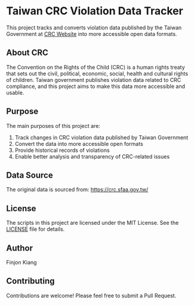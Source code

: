 # Taiwan CRC Violation Data Tracker

This project tracks and converts violation data published by the Taiwan Government at [CRC Website](https://crc.sfaa.gov.tw/) into more accessible open data formats.

## About CRC

The Convention on the Rights of the Child (CRC) is a human rights treaty that sets out the civil, political, economic, social, health and cultural rights of children. Taiwan government publishes violation data related to CRC compliance, and this project aims to make this data more accessible and usable.

## Purpose

The main purposes of this project are:
1. Track changes in CRC violation data published by Taiwan Government
2. Convert the data into more accessible open formats
3. Provide historical records of violations
4. Enable better analysis and transparency of CRC-related issues

## Data Source

The original data is sourced from: https://crc.sfaa.gov.tw/

## License

The scripts in this project are licensed under the MIT License. See the [LICENSE](LICENSE) file for details.

## Author

Finjon Kiang

## Contributing

Contributions are welcome! Please feel free to submit a Pull Request. 